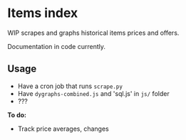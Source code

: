 Items index
===========

WIP scrapes and graphs historical items prices and offers.

Documentation in code currently.

Usage
-----
- Have a cron job that runs `scrape.py`
- Have `dygraphs-combined.js` and 'sql.js' in `js/` folder
- ???

**To do:**
- Track price averages, changes
